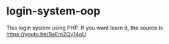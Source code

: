 # login-system-oop
This login system using PHP. If you want learn it, the source is <a href="https://youtu.be/BaEm2Qv14oU">https://youtu.be/BaEm2Qv14oU</a>
